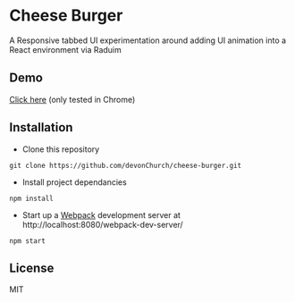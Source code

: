 # Cheese Burger

A Responsive tabbed UI experimentation around adding UI animation into a React environment via Raduim

## Demo

[Click here](http://codepen.io/DevonChurch/full/yaRdZv/) (only tested in Chrome)

## Installation

- Clone this repository
```
git clone https://github.com/devonChurch/cheese-burger.git
```

- Install project dependancies
```
npm install
```

- Start up a [Webpack](https://webpack.github.io/docs/webpack-dev-server.html) development server at http://localhost:8080/webpack-dev-server/
```
npm start
```

## License

MIT

